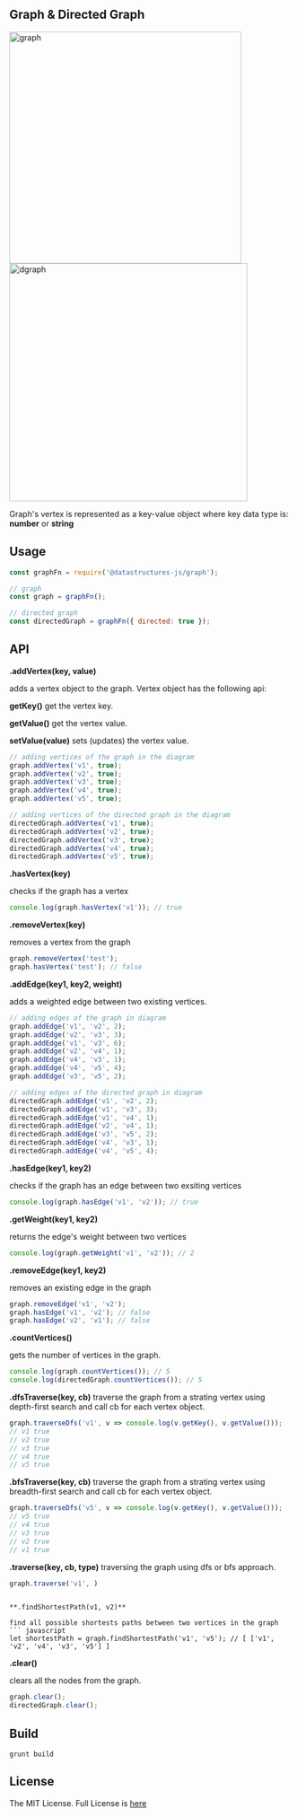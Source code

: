 ## Graph & Directed Graph
<img width="413" alt="graph" src="https://user-images.githubusercontent.com/6517308/35762771-d25ff10a-0862-11e8-9302-812a36eddb9e.png">

<img width="424" alt="dgraph" src="https://user-images.githubusercontent.com/6517308/35762789-3f49bc06-0863-11e8-85ee-105b352b1aad.png">

Graph's vertex is represented as a key-value object where key data type is: **number** or **string**

## Usage
```js
const graphFn = require('@datastructures-js/graph');

// graph
const graph = graphFn();

// directed graph
const directedGraph = graphFn({ directed: true });
```

## API

**.addVertex(key, value)** 

adds a vertex object to the graph.
Vertex object has the following api:

**getKey()** get the vertex key.

**getValue()** get the vertex value.

**setValue(value)** sets (updates) the vertex value.

```javascript
// adding vertices of the graph in the diagram
graph.addVertex('v1', true);
graph.addVertex('v2', true);
graph.addVertex('v3', true);
graph.addVertex('v4', true);
graph.addVertex('v5', true);

// adding vertices of the directed graph in the diagram
directedGraph.addVertex('v1', true);
directedGraph.addVertex('v2', true);
directedGraph.addVertex('v3', true);
directedGraph.addVertex('v4', true);
directedGraph.addVertex('v5', true);
```

**.hasVertex(key)**

checks if the graph has a vertex
```javascript
console.log(graph.hasVertex('v1')); // true
```

**.removeVertex(key)**

removes a vertex from the graph
```javascript
graph.removeVertex('test');
graph.hasVertex('test'); // false
```

**.addEdge(key1, key2, weight)**

adds a weighted edge between two existing vertices.
```javascript
// adding edges of the graph in diagram
graph.addEdge('v1', 'v2', 2);
graph.addEdge('v2', 'v3', 3);
graph.addEdge('v1', 'v3', 6);
graph.addEdge('v2', 'v4', 1);
graph.addEdge('v4', 'v3', 1);
graph.addEdge('v4', 'v5', 4);
graph.addEdge('v3', 'v5', 2);

// adding edges of the directed graph in diagram
directedGraph.addEdge('v1', 'v2', 2);
directedGraph.addEdge('v1', 'v3', 3);
directedGraph.addEdge('v1', 'v4', 1);
directedGraph.addEdge('v2', 'v4', 1);
directedGraph.addEdge('v3', 'v5', 2);
directedGraph.addEdge('v4', 'v3', 1);
directedGraph.addEdge('v4', 'v5', 4);
```

**.hasEdge(key1, key2)**

checks if the graph has an edge between two exsiting vertices
```javascript
console.log(graph.hasEdge('v1', 'v2')); // true
```

**.getWeight(key1, key2)** 

returns the edge's weight between two vertices
```javascript
console.log(graph.getWeight('v1', 'v2')); // 2
```

**.removeEdge(key1, key2)**

removes an existing edge in the graph
```javascript
graph.removeEdge('v1', 'v2');
graph.hasEdge('v1', 'v2'); // false
graph.hasEdge('v2', 'v1'); // false
```

**.countVertices()** 

gets the number of vertices in the graph.
```javascript
console.log(graph.countVertices()); // 5
console.log(directedGraph.countVertices()); // 5
```

**.dfsTraverse(key, cb)** 
traverse the graph from a strating vertex using depth-first search and call cb for each vertex object.
```js
graph.traverseDfs('v1', v => console.log(v.getKey(), v.getValue()));
// v1 true
// v2 true
// v3 true
// v4 true
// v5 true
```

**.bfsTraverse(key, cb)** 
traverse the graph from a strating vertex using breadth-first search and call cb for each vertex object.
```js
graph.traverseDfs('v5', v => console.log(v.getKey(), v.getValue()));
// v5 true
// v4 true
// v3 true
// v2 true
// v1 true
```

**.traverse(key, cb, type)** 
traversing the graph using dfs or bfs approach.
```js
graph.traverse('v1', )
```

```

**.findShortestPath(v1, v2)**

find all possible shortests paths between two vertices in the graph
``` javascript
let shortestPath = graph.findShortestPath('v1', 'v5'); // [ ['v1', 'v2', 'v4', 'v3', 'v5'] ]
```
**.clear()** 

clears all the nodes from the graph.
```javascript
graph.clear();
directedGraph.clear();
```

## Build
```
grunt build
```

## License
The MIT License. Full License is [here](https://github.com/datastructures-js/doubly-linked-list/blob/master/LICENSE)
